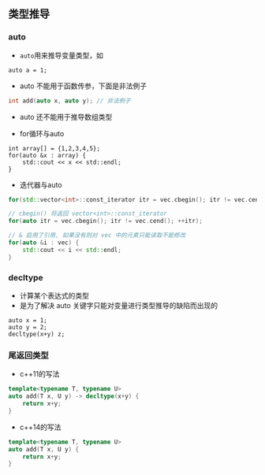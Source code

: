 ## 类型推导

### auto

- `auto`用来推导变量类型，如

```
auto a = 1;
```

- auto 不能用于函数传参，下面是非法例子

```cpp
int add(auto x, auto y); // 非法例子

```

- auto 还不能用于推导数组类型

- for循环与auto

```
int array[] = {1,2,3,4,5};
for(auto &x : array) {
    std::cout << x << std::endl;
}
```

- 迭代器与auto

```cpp
for(std::vector<int>::const_iterator itr = vec.cbegin(); itr != vec.cend(); ++itr)

// cbegin() 将返回 vector<int>::const_iterator 
for(auto itr = vec.cbegin(); itr != vec.cend(); ++itr);

// & 启用了引用, 如果没有则对 vec 中的元素只能读取不能修改
for(auto &i : vec) {    
    std::cout << i << std::endl;
}

```


### decltype

- 计算某个表达式的类型
- 是为了解决 auto 关键字只能对变量进行类型推导的缺陷而出现的

```
auto x = 1;
auto y = 2;
decltype(x+y) z;
```


### 尾返回类型

- c++11的写法

```cpp
template<typename T, typename U>
auto add(T x, U y) -> decltype(x+y) {
    return x+y;
}
```

- c++14的写法

```cpp
template<typename T, typename U>
auto add(T x, U y) {
    return x+y;
}
```